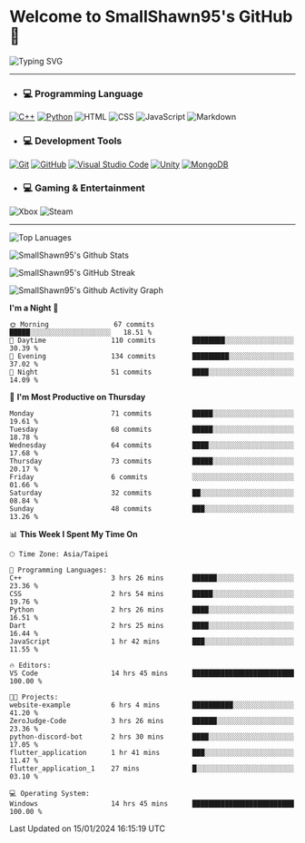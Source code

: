 # Welcome to SmallShawn95's GitHub 👋

![Typing SVG](https://readme-typing-svg.demolab.com/?lines=print("Hello,+world");cout+>>+"Hello,+world!";console.log("Hello,+world!")&center=true&vCenter=true&size=22&random=true)

***
<!-- https://shields.io/, https://simpleicons.org/ -->
* ### 💻 Programming Language
[![C++](https://img.shields.io/badge/-C++-00599C?style=flat-square&logo=cplusplus)](https://cplusplus.com/)
[![Python](https://img.shields.io/badge/-Python-3776AB?style=flat-square&logo=python&logoColor=white)](https://www.python.org/)
![HTML](https://img.shields.io/badge/-HTML-E34F26?style=flat-square&logo=html5&logoColor=white)
![CSS](https://img.shields.io/badge/-CSS-1572B6?style=flat-square&logo=css3)
![JavaScript](https://img.shields.io/badge/-JavaScript-F7DF1E?style=flat-square&logo=javascript&logoColor=white)
![Markdown](https://img.shields.io/badge/-Markdown-000000?style=flat-square&logo=markdown)
* ### 💻 Development Tools
[![Git](https://img.shields.io/badge/-Git-f05032?style=flat-square&logo=git&logoColor=white)](https://git-scm.com/)
[![GitHub](https://img.shields.io/badge/-GitHub-181717?style=flat-square&logo=github)](https://github.com/)
[![Visual Studio Code](https://img.shields.io/badge/-Visual%20Studio%20Code-007ACC?style=flat-square&logo=visualstudiocode)](https://code.visualstudio.com/)
[![Unity](https://img.shields.io/badge/-Unity-000000?style=flat-square&logo=unity)](https://unity.com/)
[![MongoDB](https://img.shields.io/badge/-MongoDB-47A248?style=flat-square&logo=mongodb&logoColor=white)](https://www.mongodb.com/)
* ### 💻 Gaming & Entertainment
![Xbox](https://img.shields.io/badge/-Xbox-107C10?style=flat-square&logo=xbox)
![Steam](https://img.shields.io/badge/-Steam-000000?style=flat-square&logo=steam)
***
<!-- ![GitHub User's Stars](https://img.shields.io/github/stars/smallshawn95?color=orange&label=Stars&labelColor=yellow) -->
<!-- ![GitHub Followers](https://img.shields.io/github/followers/smallshawn95?color=orange&label=Followers&labelColor=FFDBAC) -->

![Top Lanuages](https://github-readme-stats.vercel.app/api/top-langs/?username=smallshawn95&theme=holi&layout=donut&size_weight=0.5&count_weight=0.5&exclude_repo=smallshawn95.github.io)

![SmallShawn95's Github Stats](https://github-readme-stats.vercel.app/api?username=smallshawn95&theme=holi&show_icons=true)

![SmallShawn95's GitHub Streak](https://streak-stats.demolab.com/?user=smallshawn95&theme=holi-theme&date_format=M%20j%5B%2C%20Y%5D)

![SmallShawn95's Github Activity Graph](https://github-readme-activity-graph.vercel.app/graph?username=smallshawn95&theme=tokyo-night)

<!-- ![SmallShawn95's WakaTime Stats](https://github-readme-stats.vercel.app/api/wakatime?username=smallshawn95) -->
<!-- ![Repositorie Card](https://github-readme-stats.vercel.app/api/pin/?username=smallshawn95&repo=Python-Discord-Bot-Course&theme=holi) -->
<!-- ![Repositorie Card](https://github-readme-stats.vercel.app/api/pin/?username=smallshawn95&repo=ZeroJudge-Code&theme=holi) -->

<!--START_SECTION:waka-->
**I'm a Night 🦉** 

```text
🌞 Morning                67 commits          █████░░░░░░░░░░░░░░░░░░░░   18.51 % 
🌆 Daytime                110 commits         ████████░░░░░░░░░░░░░░░░░   30.39 % 
🌃 Evening                134 commits         █████████░░░░░░░░░░░░░░░░   37.02 % 
🌙 Night                  51 commits          ████░░░░░░░░░░░░░░░░░░░░░   14.09 % 
```
📅 **I'm Most Productive on Thursday** 

```text
Monday                   71 commits          █████░░░░░░░░░░░░░░░░░░░░   19.61 % 
Tuesday                  68 commits          █████░░░░░░░░░░░░░░░░░░░░   18.78 % 
Wednesday                64 commits          ████░░░░░░░░░░░░░░░░░░░░░   17.68 % 
Thursday                 73 commits          █████░░░░░░░░░░░░░░░░░░░░   20.17 % 
Friday                   6 commits           ░░░░░░░░░░░░░░░░░░░░░░░░░   01.66 % 
Saturday                 32 commits          ██░░░░░░░░░░░░░░░░░░░░░░░   08.84 % 
Sunday                   48 commits          ███░░░░░░░░░░░░░░░░░░░░░░   13.26 % 
```


📊 **This Week I Spent My Time On** 

```text
🕑︎ Time Zone: Asia/Taipei

💬 Programming Languages: 
C++                      3 hrs 26 mins       ██████░░░░░░░░░░░░░░░░░░░   23.36 % 
CSS                      2 hrs 54 mins       █████░░░░░░░░░░░░░░░░░░░░   19.76 % 
Python                   2 hrs 26 mins       ████░░░░░░░░░░░░░░░░░░░░░   16.51 % 
Dart                     2 hrs 25 mins       ████░░░░░░░░░░░░░░░░░░░░░   16.44 % 
JavaScript               1 hr 42 mins        ███░░░░░░░░░░░░░░░░░░░░░░   11.55 % 

🔥 Editors: 
VS Code                  14 hrs 45 mins      █████████████████████████   100.00 % 

🐱‍💻 Projects: 
website-example          6 hrs 4 mins        ██████████░░░░░░░░░░░░░░░   41.20 % 
ZeroJudge-Code           3 hrs 26 mins       ██████░░░░░░░░░░░░░░░░░░░   23.36 % 
python-discord-bot       2 hrs 30 mins       ████░░░░░░░░░░░░░░░░░░░░░   17.05 % 
flutter_application      1 hr 41 mins        ███░░░░░░░░░░░░░░░░░░░░░░   11.47 % 
flutter_application_1    27 mins             █░░░░░░░░░░░░░░░░░░░░░░░░   03.10 % 

💻 Operating System: 
Windows                  14 hrs 45 mins      █████████████████████████   100.00 % 
```


 Last Updated on 15/01/2024 16:15:19 UTC
<!--END_SECTION:waka-->

<!--
**smallshawn95/smallshawn95** is a ✨ _special_ ✨ repository because its `README.md` (this file) appears on your GitHub profile.

- 🔭 I’m currently working on ...
- 🌱 I’m currently learning ...
- 👯 I’m looking to collaborate on ...
- 🤔 I’m looking for help with ...
- 💬 Ask me about ...
- 📫 How to reach me: ...
- 😄 Pronouns: ...
- ⚡ Fun fact: ...
-->
